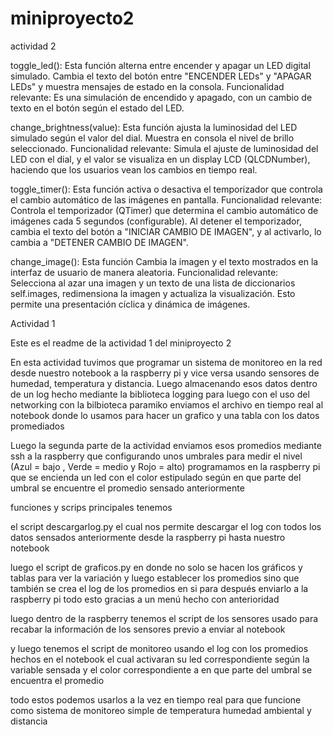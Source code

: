 # miniproyecto2

actividad 2

toggle_led(): Esta función alterna entre encender y apagar un LED digital simulado. Cambia el texto del botón entre "ENCENDER LEDs" y "APAGAR LEDs" y muestra mensajes de estado en la consola. Funcionalidad relevante: Es una simulación de encendido y apagado, con un cambio de texto en el botón según el estado del LED.

change_brightness(value): Esta función ajusta la luminosidad del LED simulado según el valor del dial. Muestra en consola el nivel de brillo seleccionado. Funcionalidad relevante: Simula el ajuste de luminosidad del LED con el dial, y el valor se visualiza en un display LCD (QLCDNumber), haciendo que los usuarios vean los cambios en tiempo real.

toggle_timer(): Esta función activa o desactiva el temporizador que controla el cambio automático de las imágenes en pantalla. Funcionalidad relevante: Controla el temporizador (QTimer) que determina el cambio automático de imágenes cada 5 segundos (configurable). Al detener el temporizador, cambia el texto del botón a "INICIAR CAMBIO DE IMAGEN", y al activarlo, lo cambia a "DETENER CAMBIO DE IMAGEN".

change_image(): Esta función Cambia la imagen y el texto mostrados en la interfaz de usuario de manera aleatoria. Funcionalidad relevante: Selecciona al azar una imagen y un texto de una lista de diccionarios self.images, redimensiona la imagen y actualiza la visualización. Esto permite una presentación cíclica y dinámica de imágenes.


Actividad 1


Este es el readme de la actividad 1 del miniproyecto 2


En esta actividad tuvimos que programar un sistema de monitoreo en la red desde nuestro notebook a la raspberry pi y vice versa usando sensores de humedad, temperatura y distancia. Luego almacenando esos datos dentro de un log hecho mediante la biblioteca logging para luego con el uso del networking con la bilbioteca paramiko enviamos el archivo en tiempo real al notebook donde lo usamos para hacer un grafico y una tabla con los datos promediados

Luego la segunda parte de la actividad enviamos esos promedios mediante ssh a la raspberry que configurando unos umbrales para medir el nivel (Azul = bajo , Verde = medio y Rojo = alto) programamos en la raspberry pi que se encienda un led con el color estipulado según en que parte del umbral se encuentre el promedio sensado anteriormente


funciones y scrips principales tenemos 

el script descargarlog.py el cual nos permite descargar el log con todos los datos sensados anteriormente desde la raspberry pi hasta nuestro notebook

luego el script de graficos.py en donde no solo se hacen los gráficos y tablas para ver la variación y luego establecer los promedios sino que también se crea el log de los promedios en si para después enviarlo a la raspberry pi todo esto gracias a un menú hecho con anterioridad 

luego dentro de la raspberry tenemos el script de los sensores usado para recabar la información de los sensores previo a enviar al notebook


y luego tenemos el script de monitoreo usando el log con los promedios hechos en el notebook el cual activaran su led correspondiente según la variable sensada y el color correspondiente a en que parte del umbral se encuentra el promedio 

todo estos podemos usarlos a la vez en tiempo real para que funcione como sistema de monitoreo simple de temperatura humedad ambiental y distancia














